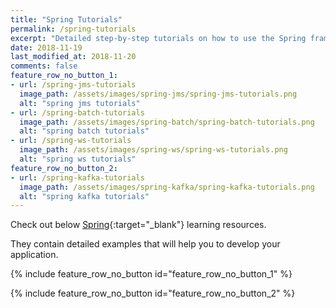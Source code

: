```yaml
---
title: "Spring Tutorials"
permalink: /spring-tutorials
excerpt: "Detailed step-by-step tutorials on how to use the Spring framework."
date: 2018-11-19
last_modified_at: 2018-11-20
comments: false
feature_row_no_button_1:
- url: /spring-jms-tutorials
  image_path: /assets/images/spring-jms/spring-jms-tutorials.png
  alt: "spring jms tutorials"
- url: /spring-batch-tutorials
  image_path: /assets/images/spring-batch/spring-batch-tutorials.png
  alt: "spring batch tutorials"
- url: /spring-ws-tutorials
  image_path: /assets/images/spring-ws/spring-ws-tutorials.png
  alt: "spring ws tutorials"
feature_row_no_button_2:
- url: /spring-kafka-tutorials
  image_path: /assets/images/spring-kafka/spring-kafka-tutorials.png
  alt: "spring kafka tutorials"
---
```


Check out below [Spring](https://spring.io/projects){:target="_blank"} learning resources.

They contain detailed examples that will help you to develop your application.

{% include feature_row_no_button id="feature_row_no_button_1" %}

{% include feature_row_no_button id="feature_row_no_button_2" %}
